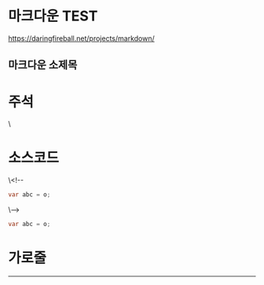 # 마크다운 TEST
https://daringfireball.net/projects/markdown/
## 마크다운 소제목

# 주석
\\<!-- 주석처리 -->

# 소스코드
\\<!-- 
```java
var abc = o;
``` 
\\-->
```java
var abc = o;
```

# 가로줄
--- 


